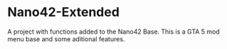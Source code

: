 # Nano42-Extended
A project with functions added to the Nano42 Base.
This is a GTA 5 mod menu base and some aditional features.
